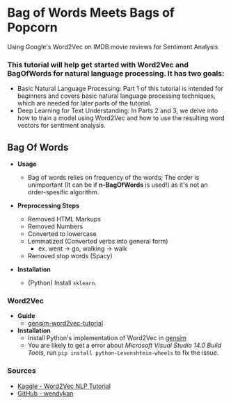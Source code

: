 # Bag of Words Meets Bags of Popcorn
Using Google's Word2Vec on IMDB movie reviews for Sentiment Analysis

### This tutorial will help get started with Word2Vec and BagOfWords for natural language processing. It has two goals:

- Basic Natural Language Processing: Part 1 of this tutorial is intended for beginners and covers basic natural language processing techniques, which are needed for later parts of the tutorial.
- Deep Learning for Text Understanding: In Parts 2 and 3, we delve into how to train a model using Word2Vec and how to use the resulting word vectors for sentiment analysis.

## Bag Of Words
- **Usage**
  - Bag of words relies on frequency of the words; The order is unimportant (It can be if **n-BagOfWords** is used!) as it's not an order-spesific algorithm.
- **Preprocessing Steps**
  - Removed HTML Markups
  - Removed Numbers
  - Converted to lowercase
  - Lemmatized (Converted verbs into general form)
    - ex. went -> go, walking -> walk
  - Removed stop words (Spacy)

- **Installation**
  - (Python) Install `sklearn`.

### Word2Vec
- **Guide**
  - [gensim-word2vec-tutorial](https://www.kaggle.com/pierremegret/gensim-word2vec-tutorial)
- **Installation**
  - Install Python's implementation of Word2Vec in [gensim](https://pypi.python.org/pypi/gensim)
  - You are likely to get a error about *Microsoft Visual Studio 14.0 Build Tools*, run `pip install python-Levenshtein-wheels` to fix the issue.

### Sources
- [Kaggle - Word2Vec NLP Tutorial](https://www.kaggle.com/c/word2vec-nlp-tutorial/overview)
- [GitHub - wendykan](https://github.com/wendykan/DeepLearningMovies)
